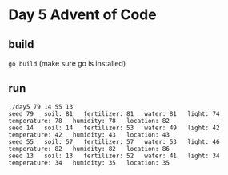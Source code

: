 # Day 5 Advent of Code

## build

`go build` (make sure go is installed)

## run

```
./day5 79 14 55 13 
seed 79   soil: 81   fertilizer: 81   water: 81   light: 74   temperature: 78   humidity: 78   location: 82
seed 14   soil: 14   fertilizer: 53   water: 49   light: 42   temperature: 42   humidity: 43   location: 43
seed 55   soil: 57   fertilizer: 57   water: 53   light: 46   temperature: 82   humidity: 82   location: 86
seed 13   soil: 13   fertilizer: 52   water: 41   light: 34   temperature: 34   humidity: 35   location: 35
```
